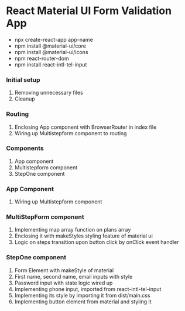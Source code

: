 # React Material UI Form Validation App

- npx create-react-app app-name
- npm install @material-ui/core
- npm install @material-ui/icons
- npm react-router-dom
- npm install react-intl-tel-input

### Initial setup

1. Removing unnecessary files
2. Cleanup

### Routing

1. Enclosing App component with BrowserRouter in index file
2. Wiring up Multistepform component to routing

### Components

1. App component
2. Multistepform component
3. StepOne component

### App Component

1. Wiring up Multistepform component

### MultiStepForm component

1. Implementing map array function on plans array
2. Enclosing it with makeStyles styling feature of material ui
3. Logic on steps transition upon button click by onClick event handler

### StepOne component

1. Form Element with makeStyle of material
2. First name, second name, email inputs with style
3. Password input with state logic wired up
4. Implementing phone input, imported from react-intl-tel-input
5. Implementing its style by importing it from dist/main.css
6. Implementing button element from material and styling it
